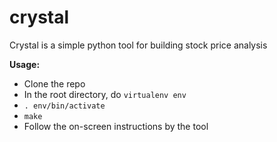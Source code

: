 # crystal

Crystal is a simple python tool for building stock price analysis

**Usage:**
- Clone the repo
- In the root directory, do `virtualenv env`
- `. env/bin/activate`
- `make`
- Follow the on-screen instructions by the tool


